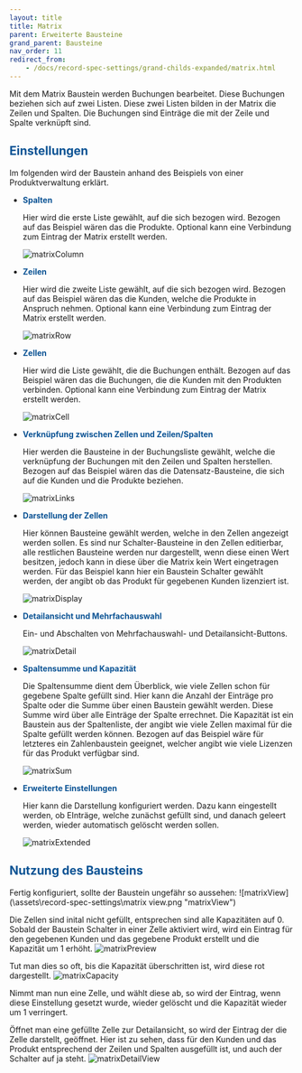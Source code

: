 ```yaml
---
layout: title
title: Matrix
parent: Erweiterte Bausteine
grand_parent: Bausteine
nav_order: 11
redirect_from:
    - /docs/record-spec-settings/grand-childs-expanded/matrix.html
---
```


Mit dem Matrix Baustein werden Buchungen bearbeitet. Diese Buchungen beziehen sich auf zwei Listen. Diese zwei Listen bilden in der Matrix die Zeilen und Spalten. Die Buchungen sind Einträge die mit der Zeile und Spalte verknüpft sind.

## <span style="color:#0b5394">Einstellungen</span>

Im folgenden wird der Baustein anhand des Beispiels von einer Produktverwaltung erklärt.

-   <span style="color:#0b5394">**Spalten**</span>

    Hier wird die erste Liste gewählt, auf die sich bezogen wird. Bezogen auf das Beispiel wären das die Produkte.
    Optional kann eine Verbindung zum Eintrag der Matrix erstellt werden.

    ![matrixColumn](\assets\record-spec-settings\matrixSpalten.png 'matrixColumn')

-   <span style="color:#0b5394">**Zeilen**</span>

    Hier wird die zweite Liste gewählt, auf die sich bezogen wird. Bezogen auf das Beispiel wären das die Kunden, welche die Produkte in Anspruch nehmen.
    Optional kann eine Verbindung zum Eintrag der Matrix erstellt werden.

    ![matrixRow](\assets\record-spec-settings\matrixZeilen.png 'matrixRow')

-   <span style="color:#0b5394">**Zellen**</span>

    Hier wird die Liste gewählt, die die Buchungen enthält. Bezogen auf das Beispiel wären das die Buchungen, die die Kunden mit den Produkten verbinden.
    Optional kann eine Verbindung zum Eintrag der Matrix erstellt werden.

    ![matrixCell](\assets\record-spec-settings\matrixZellen.png 'matrixCell')

-   <span style="color:#0b5394">**Verknüpfung zwischen Zellen und Zeilen/Spalten**</span>

    Hier werden die Bausteine in der Buchungsliste gewählt, welche die verknüpfung der Buchungen mit den Zeilen und Spalten herstellen.
    Bezogen auf das Beispiel wären das die Datensatz-Bausteine, die sich auf die Kunden und die Produkte beziehen.

    ![matrixLinks](\assets\record-spec-settings\matrixLinks.png 'matrixLinks')

-   <span style="color:#0b5394">**Darstellung der Zellen**</span>

    Hier können Bausteine gewählt werden, welche in den Zellen angezeigt werden sollen.
    Es sind nur Schalter-Bausteine in den Zellen editierbar, alle restlichen Bausteine werden nur dargestellt, wenn diese einen Wert besitzen,
    jedoch kann in diese über die Matrix kein Wert eingetragen werden.
    Für das Beispiel kann hier ein Baustein Schalter gewählt werden, der angibt ob das Produkt für gegebenen Kunden lizenziert ist.

    ![matrixDisplay](\assets\record-spec-settings\matrixDisplay.png 'matrixDisplay')

-   <span style="color:#0b5394">**Detailansicht und Mehrfachauswahl**</span>

    Ein- und Abschalten von Mehrfachauswahl- und Detailansicht-Buttons.

    ![matrixDetail](\assets\record-spec-settings\matrixDetail.png 'matrixDetail')

-   <span style="color:#0b5394">**Spaltensumme und Kapazität**</span>

    Die Spaltensumme dient dem Überblick, wie viele Zellen schon für gegebene Spalte gefüllt sind. Hier kann die Anzahl der Einträge pro Spalte
    oder die Summe über einen Baustein gewählt werden. Diese Summe wird über alle Einträge der Spalte errechnet.
    Die Kapazität ist ein Baustein aus der Spaltenliste, der angibt wie viele Zellen maximal für die Spalte gefüllt werden können.
    Bezogen auf das Beispiel wäre für letzteres ein Zahlenbaustein geeignet, welcher angibt wie viele Lizenzen für das Produkt verfügbar sind.

    ![matrixSum](\assets\record-spec-settings\matrixSum.png 'matrixSum')

-   <span style="color:#0b5394">**Erweiterte Einstellungen**</span>

    Hier kann die Darstellung konfiguriert werden.
    Dazu kann eingestellt werden, ob EInträge, welche zunächst gefüllt sind, und danach geleert werden, wieder automatisch gelöscht werden sollen.

    ![matrixExtended](\assets\record-spec-settings\matrixExtended.png 'matrixExtended')

## <span style="color:#0b5394">Nutzung des Bausteins</span>

Fertig konfiguriert, sollte der Baustein ungefähr so aussehen:
![matrixView](\assets\record-spec-settings\matrix view.png "matrixView")

Die Zellen sind inital nicht gefüllt, entsprechen sind alle Kapazitäten auf 0.
Sobald der Baustein Schalter in einer Zelle aktiviert wird, wird ein Eintrag für den gegebenen Kunden und das gegebene Produkt erstellt und die Kapazität um 1 erhöht.
![matrixPreview](\assets\record-spec-settings\matrixPreview.png 'matrixPreview')

Tut man dies so oft, bis die Kapazität überschritten ist, wird diese rot dargestellt.
![matrixCapacity](\assets\record-spec-settings\matrixOverflow.png 'matrixCapacity')

Nimmt man nun eine Zelle, und wählt diese ab, so wird der Eintrag, wenn diese Einstellung gesetzt wurde, wieder gelöscht und die Kapazität wieder um 1 verringert.

Öffnet man eine gefüllte Zelle zur Detailansicht, so wird der Eintrag der die Zelle darstellt, geöffnet.
Hier ist zu sehen, dass für den Kunden und das Produkt entsprechend der Zeilen und Spalten ausgefüllt ist,
und auch der Schalter auf ja steht.
![matrixDetailView](\assets\record-spec-settings\matrixPopup.png 'matrixDetailView')
